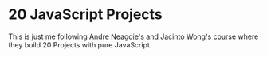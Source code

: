 # 20 JavaScript Projects

This is just me following [Andre Neagoie's and Jacinto Wong's course](https://www.udemy.com/course/javascript-web-projects-to-build-your-portfolio-resume/) where they build 20 Projects with pure JavaScript.
